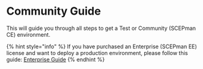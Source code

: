 # Community Guide

This will guide you through all steps to get a Test or Community \(SCEPman CE\) environment.

{% hint style="info" %}
If you have purchased an Enterprise \(SCEPman EE\) license and want to deploy a production environment, please follow this guide: [Enterprise Guide](enterprise-guide.md)
{% endhint %}



